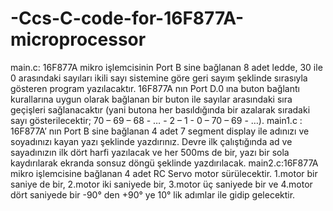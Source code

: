 # -Ccs-C-code-for-16F877A-microprocessor

main.c: 16F877A mikro işlemcisinin Port B sine bağlanan 8 adet ledde, 30 ile  0 arasındaki sayıları ikili
sayı sistemine göre geri sayım şeklinde sırasıyla gösteren program yazılacaktır.
16F877A nın Port D.0 ına buton bağlantı kurallarına uygun olarak bağlanan bir
buton ile sayılar arasındaki sıra geçişleri sağlanacaktır (yani butona her
basıldığında bir azalarak sıradaki sayı gösterilecektir; 70 – 69 – 68 - … - 2 – 1 - 0 –
70 – 69 - …).
main1.c : 16F877A’ nın Port B sine bağlanan 4 adet 7 segment display ile adınızı ve
soyadınızı kayan yazı şeklinde yazdırınız. Devre ilk çalıştığında ad ve sayadınızın
ilk dört harfi yazılacak ve her 500ms de bir, yazı bir sola kaydırılarak ekranda
sonsuz döngü şeklinde yazdırılacak.
main2.c:16F877A mikro işlemcisine bağlanan 4 adet RC Servo motor sürülecektir. 1.motor
bir saniye de bir, 2.motor iki saniyede bir, 3.motor üç saniyede bir ve 4.motor dört
saniyede bir -90° den +90° ye 10° lik adımlar ile gidip gelecektir.
